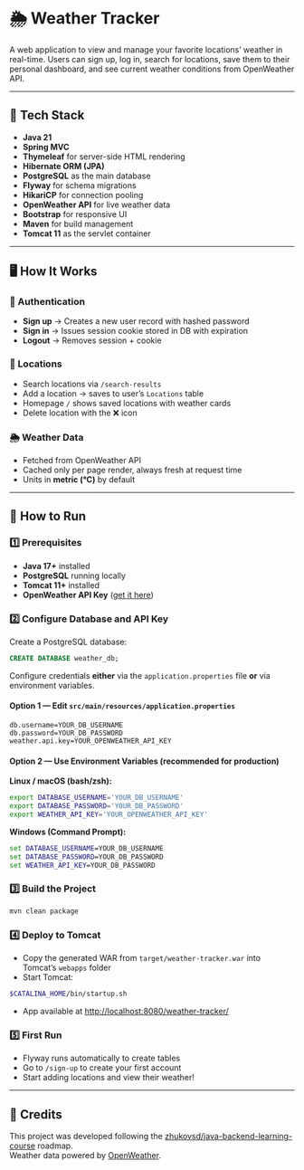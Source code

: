 # 🌦️ Weather Tracker

A web application to view and manage your favorite locations’ weather in real-time. Users can sign up, log in, search for locations, save them to their personal dashboard, and see current weather conditions from OpenWeather API.

---

## 🧩 Tech Stack

- **Java 21**
- **Spring MVC**  
- **Thymeleaf** for server-side HTML rendering  
- **Hibernate ORM (JPA)**  
- **PostgreSQL** as the main database  
- **Flyway** for schema migrations  
- **HikariCP** for connection pooling  
- **OpenWeather API** for live weather data  
- **Bootstrap** for responsive UI  
- **Maven** for build management  
- **Tomcat 11** as the servlet container  

---

## 🖥️ How It Works

### 🔑 Authentication  
- **Sign up** → Creates a new user record with hashed password  
- **Sign in** → Issues session cookie stored in DB with expiration  
- **Logout** → Removes session + cookie  

### 📍 Locations  
- Search locations via `/search-results`  
- Add a location → saves to user’s `Locations` table  
- Homepage `/` shows saved locations with weather cards  
- Delete location with the ❌ icon  

### 🌦️ Weather Data  
- Fetched from OpenWeather API  
- Cached only per page render, always fresh at request time  
- Units in **metric (°C)** by default  

---

## 🧰 How to Run

### 1️⃣ **Prerequisites**
- **Java 17+** installed  
- **PostgreSQL** running locally  
- **Tomcat 11+** installed  
- **OpenWeather API Key** ([get it here](https://openweathermap.org/api))  

### 2️⃣ **Configure Database and API Key**
Create a PostgreSQL database:
```sql
CREATE DATABASE weather_db;
```
Configure credentials **either** via the `application.properties` file **or** via environment variables.

#### Option 1 — Edit `src/main/resources/application.properties`

```properties
db.username=YOUR_DB_USERNAME
db.password=YOUR_DB_PASSWORD
weather.api.key=YOUR_OPENWEATHER_API_KEY
```

#### Option 2 — Use Environment Variables (recommended for production)

**Linux / macOS (bash/zsh):**
```bash
export DATABASE_USERNAME='YOUR_DB_USERNAME'
export DATABASE_PASSWORD='YOUR_DB_PASSWORD'
export WEATHER_API_KEY='YOUR_OPENWEATHER_API_KEY'
```

**Windows (Command Prompt):**
```cmd
set DATABASE_USERNAME=YOUR_DB_USERNAME
set DATABASE_PASSWORD=YOUR_DB_PASSWORD
set WEATHER_API_KEY=YOUR_DB_PASSWORD
```

### 3️⃣ **Build the Project**
```bash
mvn clean package
```

### 4️⃣ **Deploy to Tomcat**
- Copy the generated WAR from `target/weather-tracker.war` into Tomcat’s `webapps` folder  
- Start Tomcat:
```bash
$CATALINA_HOME/bin/startup.sh
```
- App available at [http://localhost:8080/weather-tracker/](http://localhost:8080/weather-tracker/)  

### 5️⃣ **First Run**
- Flyway runs automatically to create tables  
- Go to `/sign-up` to create your first account  
- Start adding locations and view their weather!  

---

## 📝 Credits
This project was developed following the [zhukovsd/java-backend-learning-course](https://zhukovsd.github.io/java-backend-learning-course/) roadmap.  
Weather data powered by [OpenWeather](https://openweathermap.org/).
